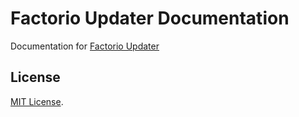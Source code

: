 # Factorio Updater Documentation

Documentation for [Factorio Updater](https://github.com/tommander/factorio-updater/)

## License

[MIT License](LICENSE).